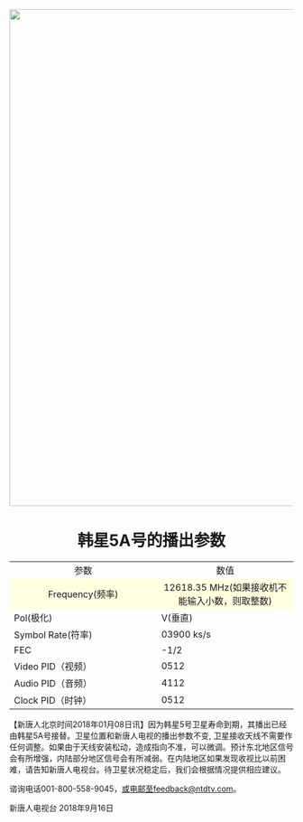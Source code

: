 

<img src="https://github.com/j168/j688/blob/master/menu/show2(star5).jpg" width="880">

<div align="center"><h1>韩星5A号的播出参数</h1></div><p></p>

<table>
	<tr>
<td width="450"><div align="center">参数</td></div>
<td width="440"><div align="center">数值 </td></div>
</tr>

<tr style="background:lightyellow;text-align:center">
	<td width="450">Frequency(频率)</td>
	<td width="440">12618.35 MHz(如果接收机不能输入小数，则取整数) </td>
</tr>
<tr>
	<td>Pol(极化)</td>
	<td>V(垂直)</td>
</tr>
<tr>
	<td>Symbol Rate(符率)</td>
	<td>03900 ks/s</td>
</tr>
<tr>
	<td>FEC</td>
	<td>-1/2</td>
</tr>
<tr>
	<td>Video PID（视频）</td>
	<td>0512</td>
</tr>
<tr>
	<td>Audio PID（音频）</td>
	<td>4112</td>
</tr>
<tr>
	<td>Clock PID（时钟）</td>
	<td>0512</td>
</tr>
</table>


【新唐人北京时间2018年01月08日讯】因为韩星5号卫星寿命到期，其播出已经由韩星5A号接替。卫星位置和新唐人电视的播出参数不变, 卫星接收天线不需要作任何调整。如果由于天线安装松动，造成指向不准，可以微调。预计东北地区信号会有所增强，内陆部分地区信号会有所减弱。在内陆地区如果发现收视比以前困难，请告知新唐人电视台。待卫星状况稳定后，我们会根据情况提供相应建议。 </p>

谘询电话001-800-558-9045，或电邮至feedback@ntdtv.com。   

新唐人电视台 
2018年9月16日
